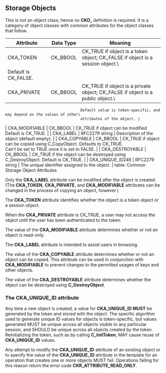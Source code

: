 ## Storage Objects

This is not an object class; hence no **CKO_** definition is required. It is
a category of object classes with common attributes for the object classes
that follow.

| Attribute        | Data Type      | Meaning                             |
|------------------|----------------|-------------------------------------|
| CKA_TOKEN        | CK_BBOOL       | CK_TRUE if object is a token object; CK_FALSE if object is a session object.\
                                      Default is CK_FALSE. |
| CKA_PRIVATE      | CK_BBOOL       | CK_TRUE if object is a private object; CK_FALSE if object is a public object.\
                                      Default value is token-specific, and may depend on the values of other\
                                      attributes of the object. |
| CKA_MODIFIABLE   | CK_BBOOL       | CK_TRUE if object can be modified Default is CK_TRUE. |
| CKA_LABEL        | RFC2279 string | Description of the object (default empty). |
| CKA_COPYABLE     | CK_BBOOL       | CK_TRUE if object can be copied using C_CopyObject. Defaults to CK_TRUE.\
                                      Can’t be set to TRUE once it is set to FALSE. |
| CKA_DESTROYABLE  | CK_BBOOL       | CK_TRUE if the object can be destroyed using C_DestroyObject. Default is CK_TRUE. |
| CKA_UNIQUE_ID246 | RFC2279 string | The unique identifier assigned to the object. |
table: Common Storage Object Attributes

Only the **CKA_LABEL** attribute can be modified after the object is created.
(The **CKA_TOKEN**, **CKA_PRIVATE**, and **CKA_MODIFIABLE** attributes can
be changed in the process of copying an object, however.)

The **CKA_TOKEN** attribute identifies whether the object is a token object
or a session object.

When the **CKA_PRIVATE** attribute is CK_TRUE, a user may not access the
object until the user has been authenticated to the token.

The value of the **CKA_MODIFIABLE** attribute determines whether or not an
object is read-only.

The **CKA_LABEL** attribute is intended to assist users in browsing.

The value of the **CKA_COPYABLE** attribute determines whether or not an
object can be copied. This attribute can be used in conjunction with
**CKA_MODIFIABLE** to prevent changes to the permitted usages of keys and
other objects.

The value of the **CKA_DESTROYABLE** attribute determines whether the object
can be destroyed using **C_DestroyObject**.

### The CKA_UNIQUE_ID attribute

Any time a new object is created, a value for **CKA_UNIQUE_ID MUST** be
generated by the token and stored with the object. The specific algorithm used
to generate unique ID values for objects is token-specific, but values
generated MUST be unique across all objects visible to any particular session,
and SHOULD be unique across all objects created by the token. Reinitializing
the token, such as by calling **C_InitToken**, MAY cause reuse of
**CKA_UNIQUE_ID** values.

Any attempt to modify the **CKA_UNIQUE_ID** attribute of an existing object or
to specify the value of the **CKA_UNIQUE_ID** attribute in the template for an
operation that creates one or more objects MUST fail. Operations failing for
this reason return the error code **CKR_ATTRIBUTE_READ_ONLY**.

